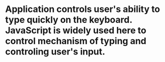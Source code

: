 # Application controls user's ability to type quickly on the keyboard. JavaScript is widely used here to control mechanism of typing and controling user's input.
